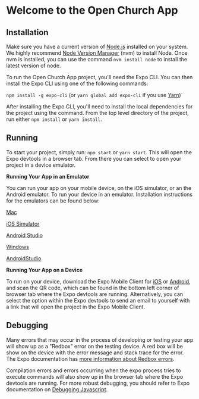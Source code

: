 # Welcome to the Open Church App

## Installation

Make sure you have a current version of [Node.js](https://nodejs.org/en/) installed on your system. We highly recommend [Node Version Manager](https://github.com/creationix/nvm) (nvm) to install Node. Once nvm is installed, you can use the command `nvm install node` to install the latest version of node.

To run the Open Church App project, you'll need the Expo CLI. You can then install the Expo CLI using one of the following commands:

`npm install -g expo-cli` (or `yarn global add expo-cli` if you use [Yarn](https://yarnpkg.com/en/))`

After installing the Expo CLI, you'll need to install the local dependencies for the project using the command. From the top level directory of the project, run either `npm install` or `yarn install`.

## Running

To start your project, simply run: `npm start` or `yarn start`. This will open the Expo devtools in a browser tab. From there you can select to open your project in a device emulator.

**Running Your App in an Emulator**

You can run your app on your mobile device, on the iOS simulator, or an the Android emulator. To run your device in an emulator. Installation instructions for the emulators can be found below:

<u>Mac</u>

[iOS Simulator](https://docs.expo.io/versions/latest/workflow/ios-simulator/)

[Android Studio](https://docs.expo.io/versions/v34.0.0/workflow/android-studio-emulator/)



<u>Windows</u>

[AndroidStudio](https://developer.android.com/studio/install)



**Running Your App on a Device**

To run on your device, download the Expo Mobile Client for [iOS](https://itunes.com/apps/exponent) or [Android](https://play.google.com/store/apps/details?id=host.exp.exponent), and scan the QR code, which can be found in the bottom left corner of browser tab where the Expo devtools are running. Alternatively, you can select the option within the Expo devtools to send an email to yourself with a link that will open the project in the Expo Mobile Client.



## Debugging

Many errors that may occur in the process of developing or testing your app will show up as a "Redbox" error on the testing device. A red box will be show on the device with the error message and stack trace for the error. The Expo documentation has [more information about Redbox errors](https://docs.expo.io/versions/v34.0.0/workflow/debugging/#redbox-errors-and-the-stack-trace).

Compilation errors and errors occurring when the expo process tries to execute commands will also show up in the browser tab where the Expo devtools are running. For more robust debugging, you should refer to Expo documentation on [Debugging Javascript](https://docs.expo.io/versions/v34.0.0/workflow/debugging/#debugging-javascript).
